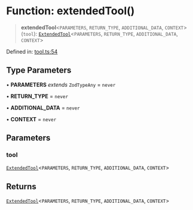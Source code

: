 # Function: extendedTool()

> **extendedTool**\<`PARAMETERS`, `RETURN_TYPE`, `ADDITIONAL_DATA`, `CONTEXT`\>(`tool`): [`ExtendedTool`](../type-aliases/ExtendedTool.md)\<`PARAMETERS`, `RETURN_TYPE`, `ADDITIONAL_DATA`, `CONTEXT`\>

Defined in: [tool.ts:54](https://github.com/GeoDaCenter/openassistant/blob/0a6a7e7306d75a25dc968b3117f04cb7bd613bec/packages/utils/src/tool.ts#L54)

## Type Parameters

• **PARAMETERS** *extends* `ZodTypeAny` = `never`

• **RETURN_TYPE** = `never`

• **ADDITIONAL_DATA** = `never`

• **CONTEXT** = `never`

## Parameters

### tool

[`ExtendedTool`](../type-aliases/ExtendedTool.md)\<`PARAMETERS`, `RETURN_TYPE`, `ADDITIONAL_DATA`, `CONTEXT`\>

## Returns

[`ExtendedTool`](../type-aliases/ExtendedTool.md)\<`PARAMETERS`, `RETURN_TYPE`, `ADDITIONAL_DATA`, `CONTEXT`\>
